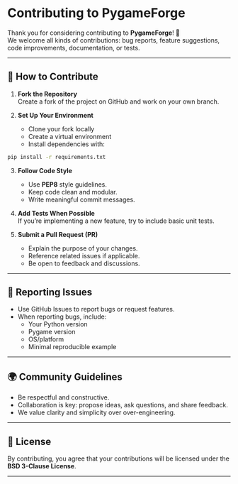 # Contributing to PygameForge

Thank you for considering contributing to **PygameForge**! 🚀  
We welcome all kinds of contributions: bug reports, feature suggestions, code improvements, documentation, or tests.

---

## 📌 How to Contribute

1. **Fork the Repository**  
   Create a fork of the project on GitHub and work on your own branch.

2. **Set Up Your Environment**  
   - Clone your fork locally  
   - Create a virtual environment  
   - Install dependencies with:  

```bash
pip install -r requirements.txt
```

3. **Follow Code Style**  
   - Use **PEP8** style guidelines.  
   - Keep code clean and modular.  
   - Write meaningful commit messages.

4. **Add Tests When Possible**  
   If you’re implementing a new feature, try to include basic unit tests.

5. **Submit a Pull Request (PR)**  
   - Explain the purpose of your changes.  
   - Reference related issues if applicable.  
   - Be open to feedback and discussions.

---

## 🐛 Reporting Issues

- Use GitHub Issues to report bugs or request features.  
- When reporting bugs, include:
  - Your Python version
  - Pygame version
  - OS/platform
  - Minimal reproducible example

---

## 🌍 Community Guidelines

- Be respectful and constructive.  
- Collaboration is key: propose ideas, ask questions, and share feedback.  
- We value clarity and simplicity over over-engineering.

---

## 📜 License

By contributing, you agree that your contributions will be licensed under the **BSD 3-Clause License**.

---
